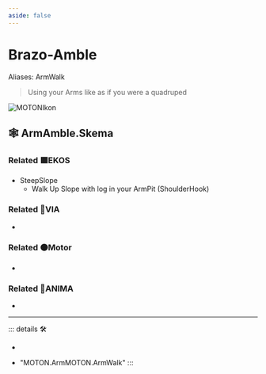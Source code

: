 ```yaml
---
aside: false
---
```

# Brazo-Amble

Aliases: ArmWalk

> Using your Arms like as if you were a quadruped

![MOTONIkon](/Ikon/Motor_Ikon.png)

## 🕸 ArmAmble.Skema

### Related 🟩<ekos>EKOS</ekos>

- SteepSlope
    - Walk Up Slope with log in your ArmPit (ShoulderHook)

### Related 🔻<via>VIA</via>

-

### Related 🟠<motor>Motor</motor>

-

### Related 💜<anima>ANIMA</anima>

-

---

<!-- =================================================== -->
<!-- =================================================== -->
<!-- =================================================== -->
<!-- =================================================== -->
<!-- =================================================== -->
::: details 🛠

-

- "MOTON.ArmMOTON.ArmWalk"
:::
